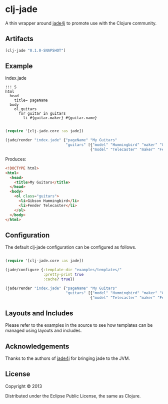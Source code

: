 # clj-jade

A thin wrapper around [jade4j](https://github.com/neuland/jade4j) to promote use with the Clojure community.

## Artifacts

```clojure
[clj-jade "0.1.0-SNAPSHOT"]
```

## Example

index.jade

```
!!! 5
html
  head
    title= pageName
  body
    ol.guitars
      for guitar in guitars
        li #{guitar.maker} #{guitar.name} 
```


```clojure

(require '[clj-jade.core :as jade])

(jade/render "index.jade" {"pageName" "My Guitars"
                           "guitars" [{"model" "Hummingbird" "maker" "Gibson"} 
                                      {"model" "Telecaster" "maker" "Fender"}]})
```

Produces:

```html
<!DOCTYPE html>
<html>
  <head>
    <title>My Guitars</title>
  </head>
  <body>
    <ol class="guitars">
      <li>Gibson Hummingbird</li>
      <li>Fender Telecaster</li>
    </ol>
  </body>
</html>
```

## Configuration 

The default clj-jade configuration can be configured as follows.

```clojure

(require '[clj-jade.core :as jade])

(jade/configure {:template-dir "examples/templates/"
                 :pretty-print true
                 :cache? true})

(jade/render "index.jade" {"pageName" "My Guitars"
                           "guitars" [{"model" "Hummingbird" "maker" "Gibson"} 
                                      {"model" "Telecaster" "maker" "Fender"}]})
```
## Layouts and Includes

Please refer to the examples in the source to see how templates can be managed using layouts and includes. 

## Acknowledgements

Thanks to the authors of [jade4j](https://github.com/neuland/jade4j) for bringing jade to the JVM.

## License

Copyright © 2013 

Distributed under the Eclipse Public License, the same as Clojure.

